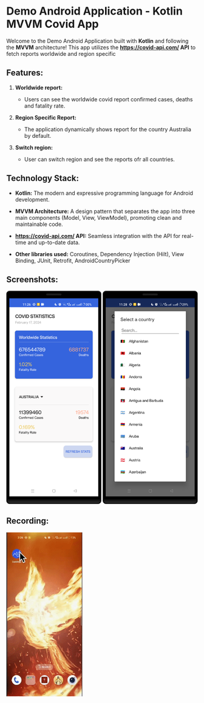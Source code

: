 # Demo Android Application - Kotlin MVVM Covid App

Welcome to the Demo Android Application built with **Kotlin** and following the **MVVM** architecture! This app utilizes the **https://covid-api.com/ API** to fetch reports worldwide and region specific

## Features:

1. **Worldwide report:**
   - Users can see the worldwide covid report confirmed cases, deaths and fatality rate.

2. **Region Specific Report:**
   - The application dynamically shows report for the country Australia by default.

3. **Switch region:**
   - User can switch region and see the reports ofr all countries.

## Technology Stack:

- **Kotlin:** The modern and expressive programming language for Android development.
  
- **MVVM Architecture:** A design pattern that separates the app into three main components (Model, View, ViewModel), promoting clean and maintainable code.

- **https://covid-api.com/ API:** Seamless integration with the API for real-time and up-to-date data.

- **Other libraries used:** Coroutines, Dependency Injection (Hilt), View Binding, JUnit, Retrofit, AndroidCountryPicker

## Screenshots:

<p align="center">
  <img src="screenshots/dashboard.png" alt="Dashboard" width="250"/>
  <img src="screenshots/country_selection.png" alt="Country Selection" width="250"/>
</p>

## Recording:

![Alt Text](recording/covid_app_recording.gif)
